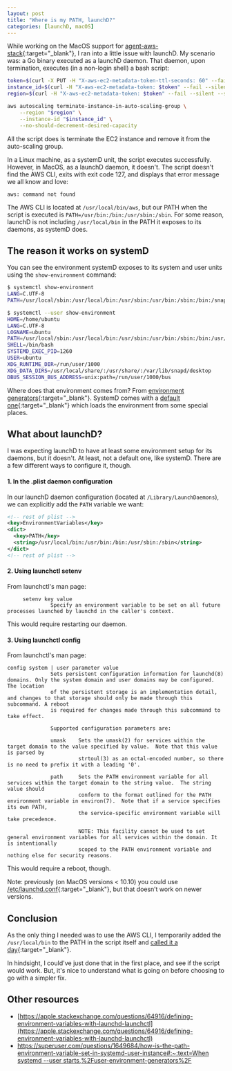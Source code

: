```yaml
---
layout: post
title: "Where is my PATH, launchD?"
categories: [launchD, macOS]
---
```


While working on the MacOS support for [agent-aws-stack](https://github.com/renderedtext/agent-aws-stack){:target="_blank"}, I ran into a little issue with launchD. My scenario was: a Go binary executed as a launchD daemon. That daemon, upon termination, executes (in a non-login shell) a bash script:

```bash
token=$(curl -X PUT -H "X-aws-ec2-metadata-token-ttl-seconds: 60" --fail --silent --show-error --location "http://169.254.169.254/latest/api/token")
instance_id=$(curl -H "X-aws-ec2-metadata-token: $token" --fail --silent --show-error --location "http://169.254.169.254/latest/meta-data/instance-id")
region=$(curl -H "X-aws-ec2-metadata-token: $token" --fail --silent --show-error --location "http://169.254.169.254/latest/meta-data/placement/region")

aws autoscaling terminate-instance-in-auto-scaling-group \
    --region "$region" \
    --instance-id "$instance_id" \
    --no-should-decrement-desired-capacity
```

All the script does is terminate the EC2 instance and remove it from the auto-scaling group.

In a Linux machine, as a systemD unit, the script executes successfully. However, in MacOS, as a launchD daemon, it doesn't. The script doesn't find the AWS CLI, exits with exit code 127, and displays that error message we all know and love:

```text
aws: command not found
```

The AWS CLI is located at `/usr/local/bin/aws`, but our PATH when the script is executed is `PATH=/usr/bin:/bin:/usr/sbin:/sbin`. For some reason, launchD is not including `/usr/local/bin` in the PATH it exposes to its daemons, as systemD does.

## The reason it works on systemD

You can see the environment systemD exposes to its system and user units using the `show-environment` command:

```bash
$ systemctl show-environment
LANG=C.UTF-8
PATH=/usr/local/sbin:/usr/local/bin:/usr/sbin:/usr/bin:/sbin:/bin:/snap/bin

$ systemctl --user show-environment
HOME=/home/ubuntu
LANG=C.UTF-8
LOGNAME=ubuntu
PATH=/usr/local/sbin:/usr/local/bin:/usr/sbin:/usr/bin:/sbin:/bin:/usr/games:/usr/local/games:/snap/bin:/snap/bin
SHELL=/bin/bash
SYSTEMD_EXEC_PID=1260
USER=ubuntu
XDG_RUNTIME_DIR=/run/user/1000
XDG_DATA_DIRS=/usr/local/share/:/usr/share/:/var/lib/snapd/desktop
DBUS_SESSION_BUS_ADDRESS=unix:path=/run/user/1000/bus
```

Where does that environment comes from? From [environment generators](https://www.freedesktop.org/software/systemd/man/systemd.environment-generator.html){:target="_blank"}. SystemD comes with a [default one](https://www.freedesktop.org/software/systemd/man/environment.d.html){:target="_blank"} which loads the environment from some special places.

## What about launchD?

I was expecting launchD to have at least some environment setup for its daemons, but it doesn't. At least, not a default one, like systemD. There are a few different ways to configure it, though.

#### 1. In the .plist daemon configuration

In our launchD daemon configuration (located at `/Library/LaunchDaemons`), we can explicitly add the `PATH` variable we want:

```xml
<!-- rest of plist -->
<key>EnvironmentVariables</key>
<dict>
  <key>PATH</key>
  <string>/usr/local/bin:/usr/bin:/bin:/usr/sbin:/sbin</string>
</dict>
<!-- rest of plist -->
```

#### 2. Using launchctl setenv

From launchctl's man page:

```text
     setenv key value
              Specify an environment variable to be set on all future processes launched by launchd in the caller's context.
```

This would require restarting our daemon.

#### 3. Using launchctl config

From launchctl's man page:

```text
config system | user parameter value
              Sets persistent configuration information for launchd(8) domains. Only the system domain and user domains may be configured. The location
              of the persistent storage is an implementation detail, and changes to that storage should only be made through this subcommand. A reboot
              is required for changes made through this subcommand to take effect.

              Supported configuration parameters are:

              umask    Sets the umask(2) for services within the target domain to the value specified by value.  Note that this value is parsed by
                       strtoul(3) as an octal-encoded number, so there is no need to prefix it with a leading '0'.

              path     Sets the PATH environment variable for all services within the target domain to the string value.  The string value should
                       conform to the format outlined for the PATH environment variable in environ(7).  Note that if a service specifies its own PATH,
                       the service-specific environment variable will take precedence.

                       NOTE: This facility cannot be used to set general environment variables for all services within the domain. It is intentionally
                       scoped to the PATH environment variable and nothing else for security reasons.
```

This would require a reboot, though.

Note: previously (on MacOS versions < 10.10) you could use [/etc/launchd.conf](http://www.dowdandassociates.com/blog/content/howto-set-an-environment-variable-in-mac-os-x-slash-etc-slash-launchd-dot-conf/){:target="_blank"}, but that doesn’t work on newer versions.

## Conclusion

As the only thing I needed was to use the AWS CLI, I temporarily added the `/usr/local/bin` to the PATH in the script itself and [called it a day](https://github.com/renderedtext/agent-aws-stack/pull/105){:target="_blank"}.

In hindsight, I could've just done that in the first place, and see if the script would work. But, it's nice to understand what is going on before choosing to go with a simpler fix.

## Other resources

- [https://apple.stackexchange.com/questions/64916/defining-environment-variables-with-launchd-launchctl](https://apple.stackexchange.com/questions/64916/defining-environment-variables-with-launchd-launchctl)
- [https://superuser.com/questions/1649684/how-is-the-path-environment-variable-set-in-systemd-user-instance#:~:text=When systemd --user starts,%2Fuser-environment-generators%2F](https://superuser.com/questions/1649684/how-is-the-path-environment-variable-set-in-systemd-user-instance)